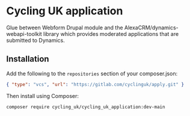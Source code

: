 # Cycling UK application

Glue between Webform Drupal module and the AlexaCRM/dynamics-webapi-toolkit library 
which provides moderated applications that are submitted to Dynamics.

## Installation

Add the following to the `repositories` section of your composer.json:

```json
{ "type": "vcs", "url": "https://gitlab.com/cyclinguk/apply.git" }
```

Then install using Composer:

```bash
composer require cycling_uk/cycling_uk_application:dev-main
```
